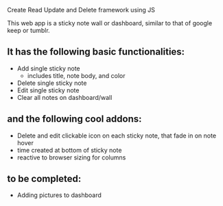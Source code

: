 Create Read Update and Delete framework using JS

This web app is a sticky note wall or dashboard, similar to that of google keep or tumblr.

 ## It has the following basic functionalities:
- Add single sticky note
	- includes title, note body, and color
- Delete single sticky note
- Edit single sticky note
- Clear all notes on dashboard/wall

 ## and the following cool addons:
- Delete and edit clickable icon on each sticky note, that fade in on note hover
- time created at bottom of sticky note
- reactive to browser sizing for columns

 ## to be completed:
 - Adding pictures to dashboard

